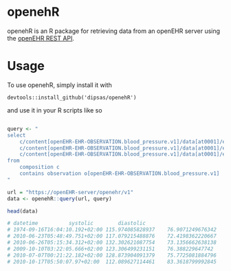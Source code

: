 # openehR
openehR is an R package for retrieving data from an openEHR server using the
[openEHR REST API](https://specifications.openehr.org/releases/ITS-REST/Release-1.0.1/). 

# Usage
To use openehR, simply install it with 

```
devtools::install_github('dipsas/openehR')
```

and use it in your R scripts like so

```R

query <- "
select
    c/content[openEHR-EHR-OBSERVATION.blood_pressure.v1]/data[at0001]/events[at0006]/time/value as datetime,
    c/content[openEHR-EHR-OBSERVATION.blood_pressure.v1]/data[at0001]/events[at0006]/data[at0003]/items[at0004]/value/magnitude AS systolic,
    c/content[openEHR-EHR-OBSERVATION.blood_pressure.v1]/data[at0001]/events[at0006]/data[at0003]/items[at0005]/value/magnitude AS diastolic
from
    composition c
    contains observation o[openEHR-EHR-OBSERVATION.blood_pressure.v1]
"

url = "https://openEHR-server/openehr/v1" 
data <- openehR::query(url, query)

head(data)

# datetime			systolic		diastolic
# 1974-09-16T16:04:10.192+02:00	115.974085828937	76.9071249676342
# 2010-06-23T05:48:49.751+02:00	117.079215488876	72.4198362220667
# 2010-06-26T05:15:34.312+02:00	132.302621087754	73.1356662638138
# 2009-10-10T03:22:05.666+02:00	123.306499231151	76.388229647742
# 2010-07-07T00:21:22.182+02:00	128.873904091379	75.7725081884796
# 2010-10-17T05:50:07.97+02:00	112.089627114461	83.3618799992845

```


